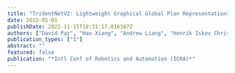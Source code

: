 ```yaml
---
title: "TridentNetV2: Lightweight Graphical Global Plan Representations for Dynamic Trajectory Generation "
date: 2022-05-01
publishDate: 2022-11-15T18:31:17.016387Z
authors: ["David Paz", "Hao Xiang", "Andrew Liang", "Henrik Iskov Christensen"]
publication_types: ["1"]
abstract: ""
featured: false
publication: "*Intl Conf of Robotics and Automation (ICRA)*"
---
```


